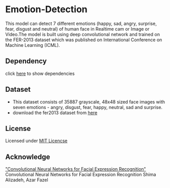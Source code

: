 # Emotion-Detection
This model can detect 7 different emotions (happy, sad, angry, surprise, fear, disgust and neutral) of human face in 
Realtime cam or Image or Video.The model is built using deep convolutional network and trained on the 
FER-2013 dataset which was published on International Conference on Machine Learning (ICML). 


## Dependency
 click [here](requirements.txt) to show dependencies 

## Dataset
* This dataset consists of 35887 grayscale, 48x48 sized face images with seven emotions - angry, disgust, fear, happy, neutral, sad and surprise.
* download the fer2013 dataset from [here](https://www.kaggle.com/c/challenges-in-representation-learning-facial-expression-recognition-challenge/data)

## License
Licensed under [MIT Licencse](LICENSE)

## Acknowledge
["Convolutional Neural Networks for Facial Expression Recognition"](https://arxiv.org/abs/1704.06756) Convolutional Neural Networks for Facial Expression Recognition Shima Alizadeh, Azar Fazel
